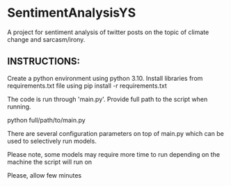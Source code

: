 # SentimentAnalysisYS

A project for sentiment analysis of twitter posts on the topic of climate change and sarcasm/irony.

## INSTRUCTIONS:

Create a python environment using python 3.10.
Install libraries from requirements.txt file using pip install -r requirements.txt

The code is run through 'main.py'. Provide full path to the script when running.

python full/path/to/main.py

There are several configuration parameters on top of main.py which can be used to selectively run models. 

Please note, some models may require more time to run depending on the machine the script will run on

Please, allow few minutes
   
